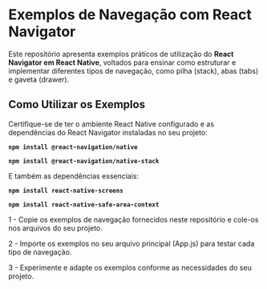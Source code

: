 # Exemplos de Navegação com React Navigator

Este repositório apresenta exemplos práticos de utilização do **React Navigator em React Native**, voltados para ensinar como estruturar e implementar diferentes tipos de navegação, como pilha (stack), abas (tabs) e gaveta (drawer).

## Como Utilizar os Exemplos

Certifique-se de ter o ambiente React Native configurado e as dependências do React Navigator instaladas no seu projeto:

**`npm install @react-navigation/native`**

**`npm install @react-navigation/native-stack`**

E também as dependências essenciais:

**`npm install react-native-screens`**

**`npm install react-native-safe-area-context`**

1 - Copie os exemplos de navegação fornecidos neste repositório e cole-os nos arquivos do seu projeto.

2 - Importe os exemplos no seu arquivo principal (App.js) para testar cada tipo de navegação.

3 - Experimente e adapte os exemplos conforme as necessidades do seu projeto.



